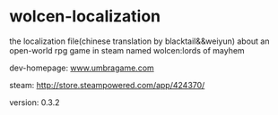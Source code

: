 # wolcen-localization
the localization file(chinese translation by blacktail&&weiyun) about an open-world rpg game in steam named wolcen:lords of mayhem

dev-homepage:
www.umbragame.com

steam:
http://store.steampowered.com/app/424370/

version:
0.3.2
